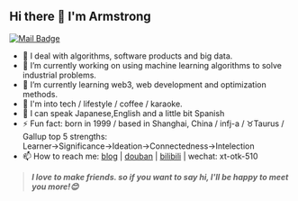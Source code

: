 <!--
**saladassisme/saladassisme** is a ✨ _special_ ✨ repository because its `README.md` (this file) appears on your GitHub profile.

Here are some ideas to get you started:

- 🔭 I’m currently working on ...
- 🌱 I’m currently learning ...
- 👯 I’m looking to collaborate on ...
- 🤔 I’m looking for help with ...
- 💬 Ask me about ...
- 📫 How to reach me: ...
- 😄 Pronouns: ...
- ⚡ Fun fact: ...
-->

## Hi there 👋 I'm Armstrong
[![Mail Badge](https://img.shields.io/badge/-xuting0510@gmail.com-c14438?style=flat&logo=Gmail&logoColor=white&link=mailto:xuting0510@gmail.com)](mailto:xuting0510@gmail.com)
- 🔫 I deal with algorithms, software products and big data.
- 🔭 I’m currently working on using machine learning algorithms to solve industrial problems. 
- 🌱 I’m currently learning web3, web development and optimization methods.
- 🎃 I'm into tech / lifestyle / coffee / karaoke.
- 🎀 I can speak Japanese,English and a little bit Spanish
- ⚡ Fun fact: born in 1999 / based in Shanghai, China / infj-a / ♉Taurus / Gallup top 5 strengths: Learner→Significance→Ideation→Connectedness→Intelection
- 📫 How to reach me: [blog](https://hugo-stack-theme-mod-phi.vercel.app/) | [douban](https://www.douban.com/people/163381607/?_i=1559361moRsVO2) | [bilibili](https://space.bilibili.com/18235453) | wechat: xt-otk-510

> ***I love to make friends. so if you want to say hi, I'll be happy to meet you more!😊***
